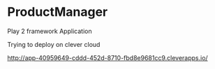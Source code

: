 # ProductManager
Play 2 framework Application


Trying to deploy on clever cloud

http://app-40959649-cddd-452d-8710-fbd8e9681cc9.cleverapps.io/
